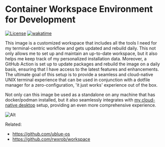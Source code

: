 # Container Workspace Environment for Development

[![License](https://img.shields.io/badge/license-Apache2-brightgreen.svg)](LICENSE)
[![wakatime](https://wakatime.com/badge/user/173067c8-7ded-4cfb-8605-b3032659c00c/project/5399d506-08f4-4420-9ee9-3109b510e035.svg)](https://wakatime.com/badge/user/173067c8-7ded-4cfb-8605-b3032659c00c/project/5399d506-08f4-4420-9ee9-3109b510e035)

This image is a customized workspace that includes all the tools I need for my
terminal-centric workflow and gets updated and rebuild daily. This not only
allows me to set up and maintain an up-to-date workspace, but it also helps me
keep track of my personalized installation data. Moreover, a GitHub Action is
set up to update packages and rebuild the image on a daily basis, ensuring that
I have access to the latest features and enhancements. The ultimate goal of
this setup is to provide a seamless and cloud-native UNIX terminal experience
that can be used in conjunction with a dotfile manager for
a zero-configuration, 'it just works' experience out of the box.

Not only can this image be used as a standalone on any machine that has
docker/podman installed, but it also seamlessly integrates with [my
cloud-native desktop][cloud-os] setup, providing an even more
comprehensive experience.

![Alt](https://repobeats.axiom.co/api/embed/8669e2900a391e71c6dea82c54487e6a3034966b.svg "Repobeats analytics image")

[cloud-os]: <https://github.com/simonwoodtli/cloud-os>

Related:

* <https://github.com/ublue-os>
* <https://github.com/rwxrob/workspace>
